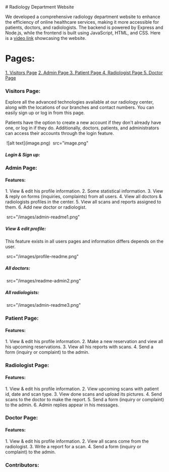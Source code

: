 <p hidden># Report 
https://docs.google.com/document/d/1vaDXjNOWe8DiVhOF4JzF38k-EpevGgTZtMsHD8OzUXM/edit?usp=sharing
</p>
# Radiology Department Website
<p>We developed a comprehensive radiology department website to enhance the efficiency of online healthcare services, making it more accessible for patients, doctors, and radiologists. The backend is powered by Express and Node.js, while the frontend is built using JavaScript, HTML, and CSS. Here is a <a href="www.google.com">video link</a> showcasing the website.</p>

# Pages:
<a href="#visitors-page">1. Visitors Page</a>
<a href="#admin-page">2. Admin Page </a>
<a href="#patient-page">3. Patient Page </a>
<a href="#radiologist-page">4. Radiologist Page </a>
<a href="#doctor-page">5. Doctor Page</a>

<h3 id="visitors-page"> Visitors Page: </h3>
<p>Explore all the advanced technologies available at our radiology center, along with the locations of our branches and contact numbers. You can easily sign up or log in from this page.</p>
<p>Patients have the option to create a new account if they don't already have one, or log in if they do. Additionally, doctors, patients, and administrators can access their accounts through the login feature.</p>
<img> ![alt text](image.png) </img>
<img> src="image.png" </img>

<h5> Login & Sign up: </h5>

<h3 id="admin-page"> Admin Page: </h3>
<h4>Features:</h4>
<p>
1. View & edit his profile information.
2. Some statistical information.
3. View & reply on forms (inquiries, complaints) from all users.
4. View all doctors & radiologists profiles in the center.
5. View all scans and reports assigned to them.
6. Add new doctor or radiologist. 
</p>
<img> src="/images/admin-readme1.png" </img>
<h5>View & edit profile:</h5>
<p>This feature exists in all users pages and information differs depends on the user.</p>
<img> src="/images/profile-readme.png" </img>
<h5>All doctors:</h5>
<img> src="/images/readme-admin2.png" </img>
<h5>All radiologists:</h5>
<img> src="/images/admin-readme3.png" </img>

<h3 id="patient-page"> Patient Page: </h3>
<h4>Features:</h4>
<p>
1. View & edit his profile information.
2. Make a new reservation and view all his upcoming reservations.
3. View all his reports with scans.
4. Send a form (inquiry or complaint) to the admin.
</p>

<h3 id="radiologist-page"> Radiologist Page: </h3>
<h4>Features:</h4>
<p>1.        View & edit his profile information.
2.        View upcoming scans with patient id, date and scan type.
3.        View done scans and upload its pictures.
4.        Send scans to the doctor to make the report.
5.        Send a form (inquiry or complaint) to the admin.
6.        Admin replies appear in his messages.</p>

<h3 id="doctor-page"> Doctor Page: </h3>
<h4>Features:</h4>
<p>
1. View & edit his profile information.
2. View all scans come from the radiologist.
3. Write a report for a scan.
4. Send a form (inquiry or complaint) to the admin.
</p>

<h3>Contributors: </h3>
<p>

</p>
